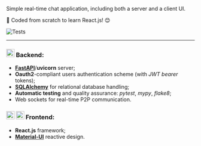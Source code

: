 Simple real-time chat application, including both a server and a client UI.

📖 Coded from scratch to learn React.js! 😊

![Tests](https://github.com/maxtlw/pychatz-react-fastapi/actions/workflows/tests.yml/badge.svg)

<hr />

### <p float="left"><img src="https://cdn.jsdelivr.net/gh/devicons/devicon/icons/python/python-original.svg" width="22px"/> Backend:</p>
- [**FastAPI**](https://fastapi.tiangolo.com)/**uvicorn** server;
- **Oauth2**-compliant users authentication scheme (with _JWT bearer_ tokens);
- [**SQLAlchemy**](https://www.sqlalchemy.org/) for relational database handling;
- **Automatic testing** and quality assurance: _pytest_, _mypy_, _flake8_;
- Web sockets for real-time P2P communication.

### <p float="left"><img src="https://cdn.jsdelivr.net/gh/devicons/devicon/icons/javascript/javascript-original.svg" width="22px" /> <img src="https://cdn.jsdelivr.net/gh/devicons/devicon/icons/react/react-original.svg" width="22px"/> Frontend:</p>
- **React.js** framework;
- [**Material-UI**](https://mui.com/) reactive design.
